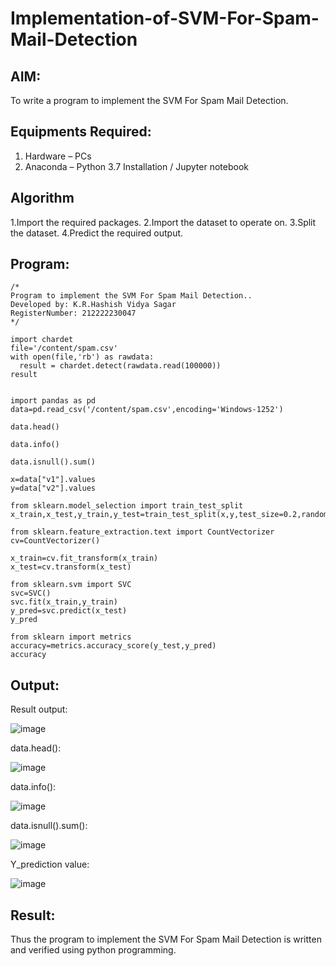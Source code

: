 # Implementation-of-SVM-For-Spam-Mail-Detection

## AIM:
To write a program to implement the SVM For Spam Mail Detection.

## Equipments Required:
1. Hardware – PCs
2. Anaconda – Python 3.7 Installation / Jupyter notebook

## Algorithm
1.Import the required packages.
2.Import the dataset to operate on.
3.Split the dataset.
4.Predict the required output. 

## Program:
```
/*
Program to implement the SVM For Spam Mail Detection..
Developed by: K.R.Hashish Vidya Sagar
RegisterNumber: 212222230047
*/
```
```
import chardet
file='/content/spam.csv'
with open(file,'rb') as rawdata:
  result = chardet.detect(rawdata.read(100000))
result


import pandas as pd
data=pd.read_csv('/content/spam.csv',encoding='Windows-1252')

data.head()

data.info()

data.isnull().sum()

x=data["v1"].values
y=data["v2"].values

from sklearn.model_selection import train_test_split
x_train,x_test,y_train,y_test=train_test_split(x,y,test_size=0.2,random_state=0)

from sklearn.feature_extraction.text import CountVectorizer
cv=CountVectorizer()

x_train=cv.fit_transform(x_train)
x_test=cv.transform(x_test)

from sklearn.svm import SVC
svc=SVC()
svc.fit(x_train,y_train)
y_pred=svc.predict(x_test)
y_pred

from sklearn import metrics
accuracy=metrics.accuracy_score(y_test,y_pred)
accuracy
```

## Output:
Result output:

![image](https://github.com/user-attachments/assets/7bdc4506-f800-4f15-aded-4a60b0cb7faf)

data.head():

![image](https://github.com/user-attachments/assets/f69b6825-d8ee-40bc-918e-74b78ef0c516)

data.info():

![image](https://github.com/user-attachments/assets/93b25a76-4bec-4740-88cc-d32cfc77505a)

data.isnull().sum():

![image](https://github.com/user-attachments/assets/0efb6c30-ec82-4d8a-9bf9-52359dd28e93)

Y_prediction value:

![image](https://github.com/user-attachments/assets/84eb6cc4-4c47-4932-9e77-7af9168f7aaf)


## Result:
Thus the program to implement the SVM For Spam Mail Detection is written and verified using python programming.
